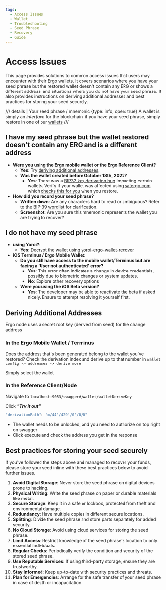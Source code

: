 ```yaml
---
tags:
  - Access Issues
  - Wallet
  - Troubleshooting
  - Seed Phrase
  - Recovery
  - Guide
---
```


# Access Issues

This page provides solutions to common access issues that users may encounter with their Ergo wallets. It covers scenarios where you have your seed phrase but the restored wallet doesn't contain any ERG or shows a different address, and situations where you do not have your seed phrase. It also provides instructions on deriving additional addresses and best practices for storing your seed securely.

/// details | Your seed phrase / mnemonic
     {type: info, open: true}
A wallet is simply an *interface* for the blockchain, if you have your seed phrase, simply restore in one of our [wallets](wallets-overview.md)
///

## I have my seed phrase but the wallet restored doesn't contain any ERG and is a different address

- **Were you using the Ergo mobile wallet or the Ergo Reference Client?**
  - **Yes**: Try [deriving additional addresses](#deriving-additional-addresses).
  - **Was the wallet created before October 18th, 2022?**
    - **Yes**: There was a [BIP32 key derivation bug](https://github.com/ergoplatform/ergo-appkit/pull/139) impacting certain wallets. Verify if your wallet was affected using [satergo.com](https://satergo.com/) which [checks this for you](https://t.me/Satergo/9509) when you restore.
- **How did you record your seed phrase?**
  - **Written down**: Are any characters hard to read or ambiguous? Refer to the [BIP-39 wordlist](https://www.blockplate.com/pages/bip-39-wordlist) for clarification.
  - **Screenshot**: Are you sure this mnemonic represents the wallet you are trying to recover?

## I do not have my seed phrase

- **using Yoroi?**:
  - **Yes**: Decrypt the wallet using [yoroi-ergo-wallet-recover](https://github.com/satsen/yoroi-ergo-wallet-recover)
- **iOS Terminus / Ergo Mobile Wallet**:
  - **Do you still have access to the mobile wallet/Terminus but are facing a 'User not authenticated' error?**
    - **Yes**: This error often indicates a change in device credentials, possibly due to biometric changes or system updates.
    - **No**: Explore other recovery options
  - **Were you using the iOS Beta version?**
    - **Yes**: The developer may be able to reactivate the beta if asked nicely. Ensure to attempt resolving it yourself first.

## Deriving Additional Addresses

Ergo node uses a secret root key (derived from seed) for the change address

### In the Ergo Mobile Wallet / Terminus

Does the address that's been generated belong to the wallet you've restored? Check the derivation index and derive up to that number in `wallet config -> addresses -> derive more`

Simply select the wallet

### In the Reference Client/Node

Navigate to `localhost:9053/swagger#/wallet/walletDeriveKey`

Click ***"Try it out"***

```bash
"derivationPath": "m/44'/429'/0'/0/0" 
```

- The wallet needs to be unlocked, and you need to authorize on top right on swagger
- Click execute and check the address you get in the response

## Best practices for storing your seed securely

If you've followed the steps above and managed to recover your funds, please store your seed inline with these best practices below to avoid further issues.

1. **Avoid Digital Storage**: Never store the seed phrase on digital devices prone to hacking.
2. **Physical Writing**: Write the seed phrase on paper or durable materials like metal.
3. **Secure Storage**: Keep it in a safe or lockbox, protected from theft and environmental damage.
4. **Redundancy**: Have multiple copies in different secure locations.
5. **Splitting**: Divide the seed phrase and store parts separately for added security.
6. **No Cloud Storage**: Avoid using cloud services for storing the seed phrase.
7. **Limit Access**: Restrict knowledge of the seed phrase's location to only essential individuals.
8. **Regular Checks**: Periodically verify the condition and security of the stored seed phrase.
9. **Use Reputable Services**: If using third-party storage, ensure they are trustworthy.
10. **Stay Informed**: Keep up-to-date with security practices and threats.
11. **Plan for Emergencies**: Arrange for the safe transfer of your seed phrase in case of death or incapacitation.
